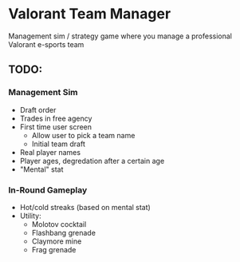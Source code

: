# Valorant Team Manager

Management sim / strategy game where you manage a professional Valorant e-sports team

## TODO:

### Management Sim

- Draft order
- Trades in free agency
- First time user screen
  - Allow user to pick a team name
  - Initial team draft
- Real player names
- Player ages, degredation after a certain age
- "Mental" stat

### In-Round Gameplay

- Hot/cold streaks (based on mental stat)
- Utility:
  - Molotov cocktail
  - Flashbang grenade
  - Claymore mine
  - Frag grenade

